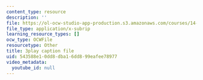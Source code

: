 ```yaml
---
content_type: resource
description: ''
file: https://ol-ocw-studio-app-production.s3.amazonaws.com/courses/14-01sc-principles-of-microeconomics-fall-2011/543588e10dd8dba16dd899eafee78977_Q4iKuKAjzK0.srt
file_type: application/x-subrip
learning_resource_types: []
ocw_type: OCWFile
resourcetype: Other
title: 3play caption file
uid: 543588e1-0dd8-dba1-6dd8-99eafee78977
video_metadata:
  youtube_id: null
---
```


